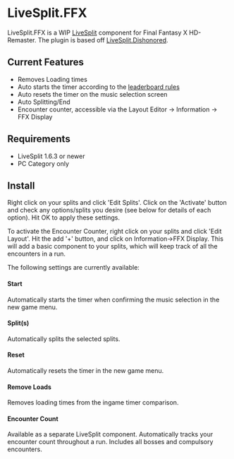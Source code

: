 LiveSplit.FFX 
==============

LiveSplit.FFX is a WIP [LiveSplit](http://livesplit.org/) component for Final Fantasy X HD-Remaster. The plugin is based off [LiveSplit.Dishonored](https://github.com/fatalis/LiveSplit.Dishonored).

Current Features
----------------
  * Removes Loading times
  * Auto starts the timer according to the [leaderboard rules](http://speedrun.com/ffx)
  * Auto resets the timer on the music selection screen
  * Auto Splitting/End
  * Encounter counter, accessible via the Layout Editor -> Information -> FFX Display

Requirements
------------
* LiveSplit 1.6.3 or newer
* PC Category only

Install
-------
Right click on your splits and click 'Edit Splits'. Click on the 'Activate' button and check any options/splits you desire (see below for details of each option). Hit OK to apply these settings.

To activate the Encounter Counter, right click on your splits and click 'Edit Layout'. Hit the add '+' button, and click on Information->FFX Display. This will add a basic component to your splits, which will keep track of all the encounters in a run.

The following settings are currently available:

#### Start
Automatically starts the timer when confirming the music selection in the new game menu.

#### Split(s)
Automatically splits the selected splits.

#### Reset
Automatically resets the timer in the new game menu.

#### Remove Loads 
Removes loading times from the ingame timer comparison.

#### Encounter Count
Available as a separate LiveSplit component. Automatically tracks your encounter count throughout a run. Includes all bosses and compulsory encounters.
